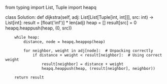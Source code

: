 
from typing import List, Tuple
import heapq

class Solution:
    def dijkstra(self, adj: List[List[Tuple[int, int]]], src: int) -> List[int]:
        result = [float('inf')] * len(adj)
        heap = []
        result[src] = 0
        heapq.heappush(heap, (0, src))

        while heap:
            distance, node = heapq.heappop(heap)

            for neighbor, weight in adj[node]:  # Unpacking correctly
                if distance + weight < result[neighbor]:  # Using correct weight
                    result[neighbor] = distance + weight
                    heapq.heappush(heap, (result[neighbor], neighbor))
        
        return result